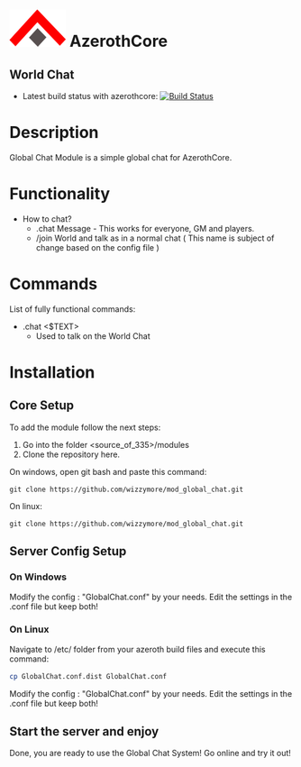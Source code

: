 # ![logo](https://raw.githubusercontent.com/azerothcore/azerothcore.github.io/master/images/logo-github.png) AzerothCore
## World Chat
- Latest build status with azerothcore: [![Build Status](https://github.com/azerothcore/mod-global-chat/workflows/core-build/badge.svg?branch=master&event=push)](https://github.com/azerothcore/mod-global-chat)

# Description
Global Chat Module is a simple global chat for AzerothCore.

# Functionality
* How to chat?
    - .chat Message - This works for everyone, GM and players.
    - /join World and talk as in a normal chat ( This name is subject of change based on the config file )

# Commands
List of fully functional commands:
* .chat <$TEXT>
  - Used to talk on the World Chat
  
# Installation
## Core Setup

To add the module follow the next steps:
1. Go into the folder <source_of_335>/modules
2. Clone the repository here.

On windows, open git bash and paste this command:
```
git clone https://github.com/wizzymore/mod_global_chat.git
```
On linux:

```
git clone https://github.com/wizzymore/mod_global_chat.git
```

## Server Config Setup
### On Windows
Modify the config : "GlobalChat.conf" by your needs.
Edit the settings in the .conf file but keep both!

### On Linux
Navigate to /etc/ folder from your azeroth build files and execute this command:
```bash
cp GlobalChat.conf.dist GlobalChat.conf
```
Modify the config : "GlobalChat.conf" by your needs.
Edit the settings in the .conf file but keep both!
## Start the server and enjoy
Done, you are ready to use the Global Chat System! Go online and try it out!
